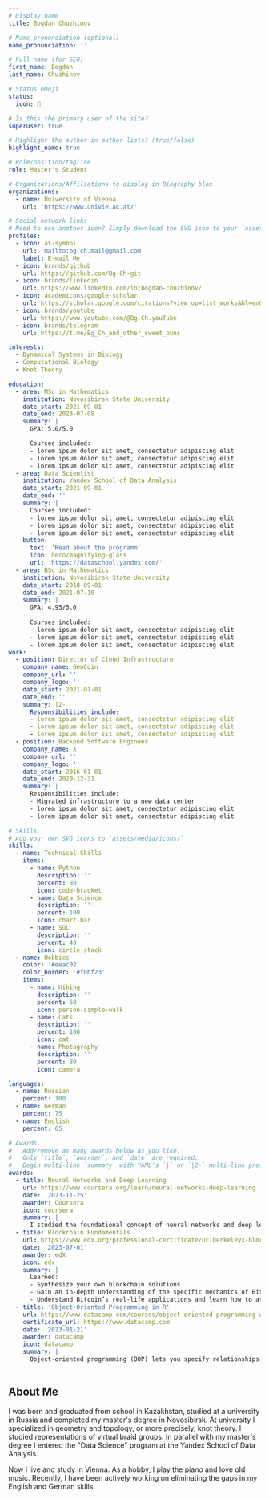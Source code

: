 ```yaml
---
# Display name
title: Bogdan Chuzhinov

# Name pronunciation (optional)
name_pronunciation: ''

# Full name (for SEO)
first_name: Bogdan
last_name: Chuzhinov

# Status emoji
status:
  icon: 🎹

# Is this the primary user of the site?
superuser: true

# Highlight the author in author lists? (true/false)
highlight_name: true

# Role/position/tagline
role: Master's Student

# Organizations/Affiliations to display in Biography blox
organizations:
  - name: University of Vienna
    url: 'https://www.univie.ac.at/'

# Social network links
# Need to use another icon? Simply download the SVG icon to your `assets/media/icons/` folder.
profiles:
  - icon: at-symbol
    url: 'mailto:bg.ch.mail@gmail.com'
    label: E-mail Me
  - icon: brands/github
    url: https://github.com/Bg-Ch-git
  - icon: brands/linkedin
    url: https://www.linkedin.com/in/bogdan-chuzhinov/
  - icon: academicons/google-scholar
    url: https://scholar.google.com/citations?view_op=list_works&hl=en&user=dShb6N0AAAAJ
  - icon: brands/youtube
    url: https://www.youtube.com/@Bg.Ch.youTube
  - icon: brands/telegram
    url: https://t.me/Bg_Ch_and_other_sweet_buns

interests:
  - Dynamical Systems in Biology
  - Computational Biology
  - Knot Theory

education:
  - area: MSc in Mathematics
    institution: Novosibirsk State University
    date_start: 2021-09-01
    date_end: 2023-07-08
    summary: |
      GPA: 5.0/5.0

      Courses included:
      - lorem ipsum dolor sit amet, consectetur adipiscing elit
      - lorem ipsum dolor sit amet, consectetur adipiscing elit
      - lorem ipsum dolor sit amet, consectetur adipiscing elit
  - area: Data Scientist
    institution: Yandex School of Data Analysis
    date_start: 2021-09-01
    date_end: ''
    summary: |
      Courses included:
      - lorem ipsum dolor sit amet, consectetur adipiscing elit
      - lorem ipsum dolor sit amet, consectetur adipiscing elit
      - lorem ipsum dolor sit amet, consectetur adipiscing elit
    button:
      text: 'Read about the programm'
      icon: hero/magnifying-glass
      url: 'https://dataschool.yandex.com/'
  - area: BSc in Mathematics
    institution: Novosibirsk State University
    date_start: 2018-09-01
    date_end: 2021-07-10
    summary: |
      GPA: 4.95/5.0
      
      Courses included:
      - lorem ipsum dolor sit amet, consectetur adipiscing elit
      - lorem ipsum dolor sit amet, consectetur adipiscing elit
      - lorem ipsum dolor sit amet, consectetur adipiscing elit
work:
  - position: Director of Cloud Infrastructure
    company_name: GenCoin
    company_url: ''
    company_logo: ''
    date_start: 2021-01-01
    date_end: ''
    summary: |2-
      Responsibilities include:
      - lorem ipsum dolor sit amet, consectetur adipiscing elit
      - lorem ipsum dolor sit amet, consectetur adipiscing elit
      - lorem ipsum dolor sit amet, consectetur adipiscing elit
  - position: Backend Software Engineer
    company_name: X
    company_url: ''
    company_logo: ''
    date_start: 2016-01-01
    date_end: 2020-12-31
    summary: |
      Responsibilities include:
      - Migrated infrastructure to a new data center
      - lorem ipsum dolor sit amet, consectetur adipiscing elit
      - lorem ipsum dolor sit amet, consectetur adipiscing elit

# Skills
# Add your own SVG icons to `assets/media/icons/`
skills:
  - name: Technical Skills
    items:
      - name: Python
        description: ''
        percent: 80
        icon: code-bracket
      - name: Data Science
        description: ''
        percent: 100
        icon: chart-bar
      - name: SQL
        description: ''
        percent: 40
        icon: circle-stack
  - name: Hobbies
    color: '#eeac02'
    color_border: '#f0bf23'
    items:
      - name: Hiking
        description: ''
        percent: 60
        icon: person-simple-walk
      - name: Cats
        description: ''
        percent: 100
        icon: cat
      - name: Photography
        description: ''
        percent: 80
        icon: camera

languages:
  - name: Russian
    percent: 100
  - name: German
    percent: 75
  - name: English
    percent: 65

# Awards.
#   Add/remove as many awards below as you like.
#   Only `title`, `awarder`, and `date` are required.
#   Begin multi-line `summary` with YAML's `|` or `|2-` multi-line prefix and indent 2 spaces below.
awards:
  - title: Neural Networks and Deep Learning
    url: https://www.coursera.org/learn/neural-networks-deep-learning
    date: '2023-11-25'
    awarder: Coursera
    icon: coursera
    summary: |
      I studied the foundational concept of neural networks and deep learning. By the end, I was familiar with the significant technological trends driving the rise of deep learning; build, train, and apply fully connected deep neural networks; implement efficient (vectorized) neural networks; identify key parameters in a neural network’s architecture; and apply deep learning to your own applications.
  - title: Blockchain Fundamentals
    url: https://www.edx.org/professional-certificate/uc-berkeleyx-blockchain-fundamentals
    date: '2023-07-01'
    awarder: edX
    icon: edx
    summary: |
      Learned:
      - Synthesize your own blockchain solutions
      - Gain an in-depth understanding of the specific mechanics of Bitcoin
      - Understand Bitcoin’s real-life applications and learn how to attack and destroy Bitcoin, Ethereum, smart contracts and Dapps, and alternatives to Bitcoin’s Proof-of-Work consensus algorithm
  - title: 'Object-Oriented Programming in R'
    url: https://www.datacamp.com/courses/object-oriented-programming-with-s3-and-r6-in-r
    certificate_url: https://www.datacamp.com
    date: '2023-01-21'
    awarder: datacamp
    icon: datacamp
    summary: |
      Object-oriented programming (OOP) lets you specify relationships between functions and the objects that they can act on, helping you manage complexity in your code. This is an intermediate level course, providing an introduction to OOP, using the S3 and R6 systems. S3 is a great day-to-day R programming tool that simplifies some of the functions that you write. R6 is especially useful for industry-specific analyses, working with web APIs, and building GUIs.
---
```


## About Me

I was born and graduated from school in Kazakhstan, studied at a university in Russia and completed my master's degree in Novosibirsk. At university I specialized in geometry and topology, or more precisely, knot theory. I studied representations of virtual braid groups. In parallel with my master's degree I entered the "Data Science" program at the Yandex School of Data Analysis.

Now I live and study in Vienna. As a hobby, I play the piano and love old music. Recently, I have been actively working on eliminating the gaps in my English and German skills.

